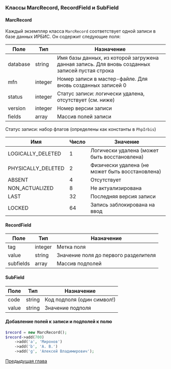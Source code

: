 ### Классы MarcRecord, RecordField и SubField

#### MarcRecord

Каждый экземпляр класса `MarcRecord` соответствует одной записи в базе данных ИРБИС. Он содержит следующие поля:

Поле|Тип|Назначение
----|---|----------
database | string  | Имя базы данных, из которой загружена данная запись. Для вновь созданных записей пустая строка
mfn      | integer | Номер записи в мастер-файле. Для вновь созданных записей 0
status   | integer | Статус записи: логически удалена, отсутствует (см. ниже)
version  | integer | Номер версии записи
fields   | array   | Массив полей записи

Статус записи: набор флагов (определены как константы в `PhpIrbis`)

Имя|Число|Значение
---|-----|--------
LOGICALLY_DELETED  | 1 | Логически удалена (может быть восстановлена)
PHYSICALLY_DELETED | 2 | Физически удалена (не может быть восстановлена)
ABSENT             | 4 | Отсутствует
NON_ACTUALIZED     | 8 | Не актуализирована
LAST               | 32 | Последняя версия записи
LOCKED             | 64 | Запись заблокирована на ввод

#### RecordField

Поле|Тип|Назначение
----|---|----------
tag       | integer | Метка поля
value     | string  | Значение поля до первого разделителя
subfields | array   | Массив подполей

#### SubField

Поле|Тип|Назначение
----|---|----------
code  | string | Код подполя (один символ!)
value | string | Значение подполя

#### Добавление полей к записи и подполей к полю

```php
$record = new MarcRecord();
$record->add(700)
    ->add('a', 'Миронов')
    ->add('b', 'А. В.')
    ->add('g', 'Алексей Владимирович');
```

[Предыдущая глава](chapter2.md)
